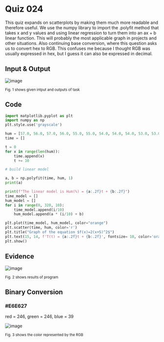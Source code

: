 # Quiz 024
This quiz expands on scatterplots by making them much more readable and therefore useful. We use the numpy library to import the .polyfit method that takes x and y values and using linear regression to turn them into an ax + b linear function. This will probably the most applicable graph in projects and other situations. Also continuing base conversion, where this question asks us to convert hex to RGB. This confuses me because I thought RGB was usually expressed in hex, but I guess it can also be expressed in decimal.

## Input & Output
![image](https://github.com/Amine-Itani/Unit-1/assets/123438294/89934076-d771-45eb-9413-b965434ce3ea)

<sub>Fig. 1 shows given intput and outputs of task
## Code

```py
import matplotlib.pyplot as plt
import numpy as np
plt.style.use('grayscale')

hum = [57.0, 56.0, 57.0, 56.0, 55.0, 55.0, 54.0, 54.0, 54.0, 53.0, 53.0, 54.0, 53.0, 53.0, 52.0, 52.0, 51.0, 51.0, 51.0, 51.0, 50.0, 50.0, 49.0, 50.0, 49.0, 49.0, 48.0, 49.0, 49.0, 48.0, 48.0, 48.0, 49.0]
time = []

t = 0
for x in range(len(hum)):
    time.append(x)
    t += 10

# build linear model

a, b = np.polyfit(time, hum, 1)
print(a)

print(f"The linear model is Hum(%) = {a:.2f}t + {b:.2f}")
time_model = []
hum_model = []
for i in range(0, 320, 10):
    time_model.append(i/10)
    hum_model.append(a * (i/10) + b)

plt.plot(time_model, hum_model, color="orange")
plt.scatter(time, hum, color='r')
plt.title("Graph of the equation $f(x)=2(x+5)^2$")
plt.text(15, 14, f'T(t) = {a:.2f}t + {b:.2f}', fontsize= 10, color='orange')
plt.show()
```

## Evidence
![image](https://github.com/Amine-Itani/Unit-1/assets/123438294/72aeb175-d478-4a5c-86b3-a645b3599ff7)

<sub>Fig. 2 shows results of program

## Binary Conversion
### #E6E627

red = 246, green = 246, blue = 39

![image](https://github.com/Amine-Itani/Unit-1/assets/123438294/cfe5cc13-6eb8-44cb-ba94-1523b46a6f79)

<sub>Fig. 3 shows the color represented by the RGB



